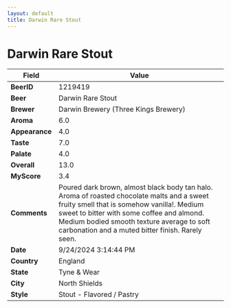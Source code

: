 ```yaml
---
layout: default
title: Darwin Rare Stout
---
```


# Darwin Rare Stout

| Field         | Value     |
|---------------|-----------|
| **BeerID** | 1219419 |
| **Beer** | Darwin Rare Stout |
| **Brewer** | Darwin Brewery (Three Kings Brewery) |
| **Aroma** | 6.0 |
| **Appearance** | 4.0 |
| **Taste** | 7.0 |
| **Palate** | 4.0 |
| **Overall** | 13.0 |
| **MyScore** | 3.4 |
| **Comments** | Poured dark brown, almost black body tan halo. Aroma of roasted chocolate malts and a sweet fruity smell that is somehow vanilla!. Medium sweet to bitter with some coffee and almond. Medium bodied smooth texture average to soft carbonation and a muted bitter finish.  Rarely seen. |
| **Date** | 9/24/2024 3:14:44 PM |
| **Country** | England |
| **State** | Tyne &amp; Wear |
| **City** | North Shields |
| **Style** | Stout - Flavored / Pastry |
